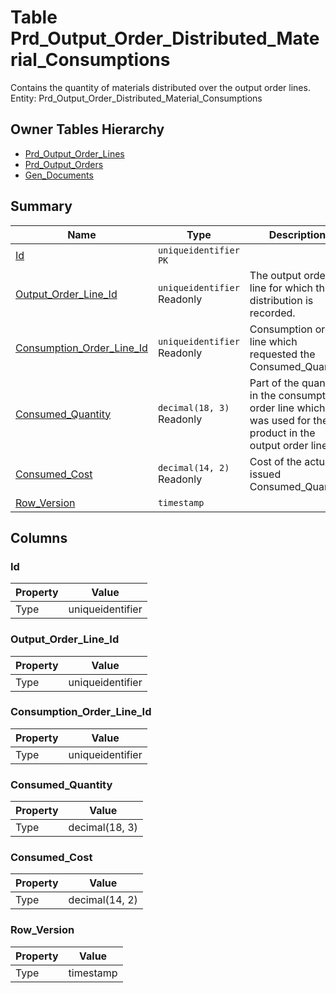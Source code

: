 # Table Prd_Output_Order_Distributed_Material_Consumptions

Contains the quantity of materials distributed over the output order lines. Entity: Prd_Output_Order_Distributed_Material_Consumptions

## Owner Tables Hierarchy

* [Prd_Output_Order_Lines](Prd_Output_Order_Lines.md)
* [Prd_Output_Orders](Prd_Output_Orders.md)
* [Gen_Documents](Gen_Documents.md)

## Summary

| Name | Type | Description |
| - | - | --- |
|[Id](#id)|`uniqueidentifier` `PK`||
|[Output_Order_Line_Id](#output_order_line_id)|`uniqueidentifier` Readonly|The output order line for which the distribution is recorded.|
|[Consumption_Order_Line_Id](#consumption_order_line_id)|`uniqueidentifier` Readonly|Consumption order line which requested the Consumed_Quantity|
|[Consumed_Quantity](#consumed_quantity)|`decimal(18, 3)` Readonly|Part of the quantity in the consumption order line which was used for the product in the output order line|
|[Consumed_Cost](#consumed_cost)|`decimal(14, 2)` Readonly|Cost of the actually issued Consumed_Quantity|
|[Row_Version](#row_version)|`timestamp` ||

## Columns

### Id

| Property | Value |
| - | - |
|Type|uniqueidentifier|

### Output_Order_Line_Id

| Property | Value |
| - | - |
|Type|uniqueidentifier|

### Consumption_Order_Line_Id

| Property | Value |
| - | - |
|Type|uniqueidentifier|

### Consumed_Quantity

| Property | Value |
| - | - |
|Type|decimal(18, 3)|

### Consumed_Cost

| Property | Value |
| - | - |
|Type|decimal(14, 2)|

### Row_Version

| Property | Value |
| - | - |
|Type|timestamp|


